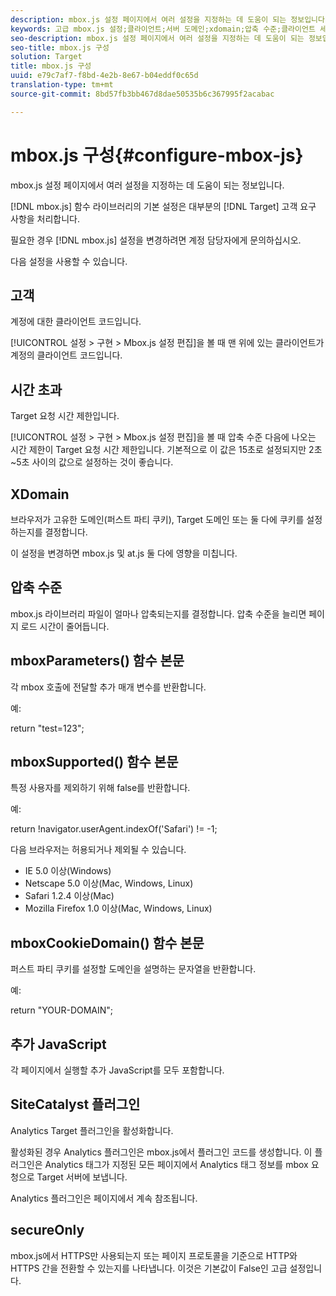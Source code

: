 ```yaml
---
description: mbox.js 설정 페이지에서 여러 설정을 지정하는 데 도움이 되는 정보입니다.
keywords: 고급 mbox.js 설정;클라이언트;서버 도메인;xdomain;압축 수준;클라이언트 세션 ID 지원;secureOnly;클라이언트 pc id 지원;페이지 전달;참조 url;트래픽 수준;트래픽 기간;mboxParameters() 함수 본문;mboxSupported() 함수 본문;mboxCookieDomain() 함수 본문;추가 JavaScript;SiteCatalyst 플러그인;mbox.js를 자동 압축 해제 JavaScript;깜박임;본문 숨김;본문 숨기기
seo-description: mbox.js 설정 페이지에서 여러 설정을 지정하는 데 도움이 되는 정보입니다.
seo-title: mbox.js 구성
solution: Target
title: mbox.js 구성
uuid: e79c7af7-f8bd-4e2b-8e67-b04eddf0c65d
translation-type: tm+mt
source-git-commit: 8bd57fb3bb467d8dae50535b6c367995f2acabac

---
```



# mbox.js 구성{#configure-mbox-js}

mbox.js 설정 페이지에서 여러 설정을 지정하는 데 도움이 되는 정보입니다.

[!DNL mbox.js] 함수 라이브러리의 기본 설정은 대부분의 [!DNL Target] 고객 요구 사항을 처리합니다.

필요한 경우 [!DNL mbox.js] 설정을 변경하려면 계정 담당자에게 문의하십시오.

다음 설정을 사용할 수 있습니다.

## 고객

계정에 대한 클라이언트 코드입니다.

[!UICONTROL 설정 &gt; 구현 &gt; Mbox.js 설정 편집]을 볼 때 맨 위에 있는 클라이언트가 계정의 클라이언트 코드입니다.

## 시간 초과

Target 요청 시간 제한입니다.

[!UICONTROL 설정 &gt; 구현 &gt; Mbox.js 설정 편집]을 볼 때 압축 수준 다음에 나오는 시간 제한이 Target 요청 시간 제한입니다. 기본적으로 이 값은 15초로 설정되지만 2초~5초 사이의 값으로 설정하는 것이 좋습니다.

## XDomain

브라우저가 고유한 도메인(퍼스트 파티 쿠키), Target 도메인 또는 둘 다에 쿠키를 설정하는지를 결정합니다.

이 설정을 변경하면 mbox.js 및 at.js 둘 다에 영향을 미칩니다.

## 압축 수준

mbox.js 라이브러리 파일이 얼마나 압축되는지를 결정합니다. 압축 수준을 늘리면 페이지 로드 시간이 줄어듭니다.

## mboxParameters() 함수 본문

각 mbox 호출에 전달할 추가 매개 변수를 반환합니다.

예:

return "test=123";

## mboxSupported() 함수 본문

특정 사용자를 제외하기 위해 false를 반환합니다.

예:

return !navigator.userAgent.indexOf('Safari') != -1;

다음 브라우저는 허용되거나 제외될 수 있습니다.

* IE 5.0 이상(Windows)
* Netscape 5.0 이상(Mac, Windows, Linux)
* Safari 1.2.4 이상(Mac)
* Mozilla Firefox 1.0 이상(Mac, Windows, Linux)

## mboxCookieDomain() 함수 본문

퍼스트 파티 쿠키를 설정할 도메인을 설명하는 문자열을 반환합니다.

예:

return "YOUR-DOMAIN";

## 추가 JavaScript

각 페이지에서 실행할 추가 JavaScript를 모두 포함합니다.

## SiteCatalyst 플러그인

Analytics Target 플러그인을 활성화합니다.

활성화된 경우 Analytics 플러그인은 mbox.js에서 플러그인 코드를 생성합니다. 이 플러그인은 Analytics 태그가 지정된 모든 페이지에서 Analytics 태그 정보를 mbox 요청으로 Target 서버에 보냅니다.

Analytics 플러그인은 페이지에서 계속 참조됩니다.

## secureOnly

mbox.js에서 HTTPS만 사용되는지 또는 페이지 프로토콜을 기준으로 HTTP와 HTTPS 간을 전환할 수 있는지를 나타냅니다. 이것은 기본값이 False인 고급 설정입니다.